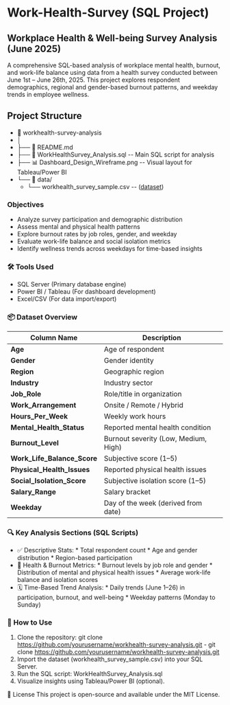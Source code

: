 # Work-Health-Survey (SQL Project)

## Workplace Health & Well-being Survey Analysis (June 2025)
A comprehensive SQL-based analysis of workplace mental health, burnout, and work-life balance using data from a health survey conducted between June 1st – June 26th, 2025. This project explores respondent demographics, regional and gender-based burnout patterns, and weekday trends in employee wellness.

## Project Structure
- 📂 workhealth-survey-analysis
- │
- ├── 📄 README.md
- ├── 📄 WorkHealthSurvey_Analysis.sql      -- Main SQL script for analysis
- ├── 📊 Dashboard_Design_Wireframe.png     -- Visual layout for Tableau/Power BI
- └── 📁 data/
    - └── workhealth_survey_sample.csv       -- ([dataset](https://www.kaggle.com/datasets/kshitijsaini121/remote-work-of-health-impact-survey-june-2025/data))


### Objectives
- Analyze survey participation and demographic distribution
- Assess mental and physical health patterns
- Explore burnout rates by job roles, gender, and weekday
- Evaluate work-life balance and social isolation metrics
- Identify wellness trends across weekdays for time-based insights

### 🛠️ Tools Used
- SQL Server (Primary database engine)
- Power BI / Tableau (For dashboard development)
- Excel/CSV (For data import/export)

### 📦 Dataset Overview
| Column Name | Description |
|---|---|
| **Age** | Age of respondent |
| **Gender** | Gender identity |
| **Region** | Geographic region |
| **Industry** | Industry sector |
| **Job_Role** | Role/title in organization |
| **Work_Arrangement** | Onsite / Remote / Hybrid |
| **Hours_Per_Week** | Weekly work hours |
| **Mental_Health_Status** | Reported mental health condition |
| **Burnout_Level** | Burnout severity (Low, Medium, High) |
| **Work_Life_Balance_Score** | Subjective score (1–5) |
| **Physical_Health_Issues** | Reported physical health issues |
| **Social_Isolation_Score** | Subjective isolation score (1–5) |
| **Salary_Range** | Salary bracket |
| **Weekday** | Day of the week (derived from date) |

### 🔍 Key Analysis Sections (SQL Scripts)
- ✅ Descriptive Stats: * Total respondent count * Age and gender distribution * Region-based participation
- 🧠 Health & Burnout Metrics: * Burnout levels by job role and gender * Distribution of mental and physical health issues * Average work-life balance and isolation scores
- 🗓️ Time-Based Trend Analysis: * Daily trends (June 1–26) in participation, burnout, and well-being * Weekday patterns (Monday to Sunday)


### 🚀 How to Use
1. Clone the repository: git clone https://github.com/yourusername/workhealth-survey-analysis.git
       -  git clone https://github.com/yourusername/workhealth-survey-analysis.git
2. Import the dataset (workhealth_survey_sample.csv) into your SQL Server.
3. Run the SQL script: WorkHealthSurvey_Analysis.sql
4. Visualize insights using Tableau/Power BI (optional).



📄 License
This project is open-source and available under the MIT License.
